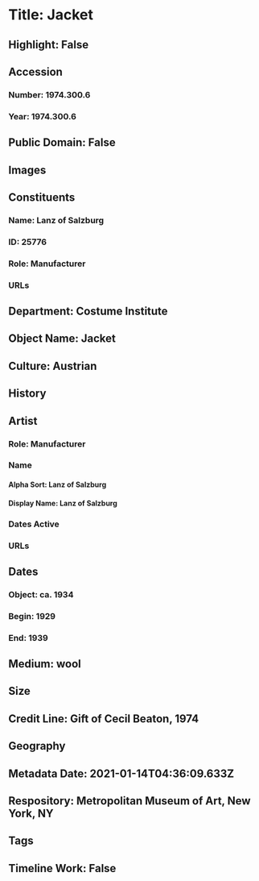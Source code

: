 # Title: Jacket
## Highlight: False
## Accession
### Number: 1974.300.6
### Year: 1974.300.6
## Public Domain: False
## Images
## Constituents
### Name: Lanz of Salzburg
### ID: 25776
### Role: Manufacturer
### URLs
## Department: Costume Institute
## Object Name: Jacket
## Culture: Austrian
## History
## Artist
### Role: Manufacturer
### Name
#### Alpha Sort: Lanz of Salzburg
#### Display Name: Lanz of Salzburg
### Dates Active
### URLs
## Dates
### Object: ca. 1934
### Begin: 1929
### End: 1939
## Medium: wool
## Size
## Credit Line: Gift of Cecil Beaton, 1974
## Geography
## Metadata Date: 2021-01-14T04:36:09.633Z
## Respository: Metropolitan Museum of Art, New York, NY
## Tags
## Timeline Work: False